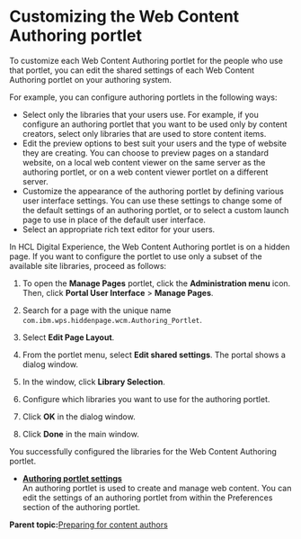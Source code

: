 # Customizing the Web Content Authoring portlet

To customize each Web Content Authoring portlet for the people who use that portlet, you can edit the shared settings of each Web Content Authoring portlet on your authoring system.

For example, you can configure authoring portlets in the following ways:

-   Select only the libraries that your users use. For example, if you configure an authoring portlet that you want to be used only by content creators, select only libraries that are used to store content items.
-   Edit the preview options to best suit your users and the type of website they are creating. You can choose to preview pages on a standard website, on a local web content viewer on the same server as the authoring portlet, or on a web content viewer portlet on a different server.
-   Customize the appearance of the authoring portlet by defining various user interface settings. You can use these settings to change some of the default settings of an authoring portlet, or to select a custom launch page to use in place of the default user interface.
-   Select an appropriate rich text editor for your users.

In HCL Digital Experience, the Web Content Authoring portlet is on a hidden page. If you want to configure the portlet to use only a subset of the available site libraries, proceed as follows:

1.  To open the **Manage Pages** portlet, click the **Administration menu** icon. Then, click **Portal User Interface** \> **Manage Pages**.

2.  Search for a page with the unique name `com.ibm.wps.hiddenpage.wcm.Authoring_Portlet`.

3.  Select **Edit Page Layout**.

4.  From the portlet menu, select **Edit shared settings**. The portal shows a dialog window.

5.  In the window, click **Library Selection**.

6.  Configure which libraries you want to use for the authoring portlet.

7.  Click **OK** in the dialog window.

8.  Click **Done** in the main window.


You successfully configured the libraries for the Web Content Authoring portlet.

-   **[Authoring portlet settings](../panel_help/wcm_config_authoringportlet.md)**  
An authoring portlet is used to create and manage web content. You can edit the settings of an authoring portlet from within the Preferences section of the authoring portlet.

**Parent topic:**[Preparing for content authors](../site/site_prep_toolbar.md)

